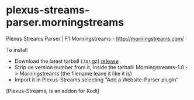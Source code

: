 # plexus-streams-parser.morningstreams
Plexus Streams Parser | F1 Morningstreams - http://morningstreams.com/

To install
- Download the latest tarball (.tar.gz) [release](https://github.com/rscm/plexus-streams-parser.morningstreams/releases)
- Strip de version number from it, inside the tarball: Morningstreams-1.0 -> Morningstreams (the filename leave it like it is)
- Import it in Plexus-Streams selecting "Add a Website-Parser plugin"

[Plexus-Streams, is an addon for Kodi]
